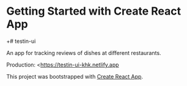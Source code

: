 # Getting Started with Create React App
+# testin-ui

An app for tracking reviews of dishes at different restaurants.

Production: <https://testin-ui-khk.netlify.app

 This project was bootstrapped with
 [Create React App](https://github.com/facebook/create-react-app).